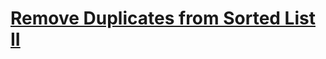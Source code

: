 # [Remove Duplicates from Sorted List II](https://leetcode.com/problems/remove-duplicates-from-sorted-list-ii/description)
